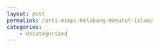 ```yaml
---
layout: post
permalink: /arti-mimpi-kelabang-menurut-islam/
categories:
    - Uncategorized
---
```


